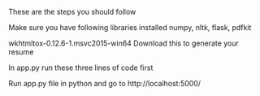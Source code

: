 ﻿These are the steps you should follow

Make sure you have following libraries installed
numpy, nltk, flask, pdfkit

wkhtmltox-0.12.6-1.msvc2015-win64
Download this to generate your resume

In app.py
run these three lines of code first
<!-- # first run these three lines of code
# import nltk
# nltk.download("all")
# exit() -->

Run app.py file in python and go to http://localhost:5000/
